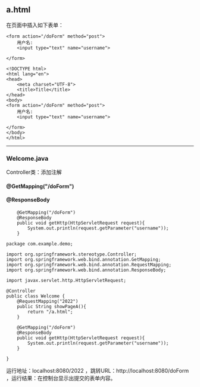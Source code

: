 ##  a.html
在页面中插入如下表单：
```
<form action="/doForm" method="post">
    用户名:
    <input type="text" name="username">

</form>
```
```
<!DOCTYPE html>
<html lang="en">
<head>
    <meta charset="UTF-8">
    <title>Title</title>
</head>
<body>
<form action="/doForm" method="post">
    用户名:
    <input type="text" name="username">

</form>
</body>
</html>
```
---
###  Welcome.java
Controller类：添加注解
#### @GetMapping("/doForm")
#### @ResponseBody
```
    @GetMapping("/doForm")
    @ResponseBody
    public void getHttp(HttpServletRequest request){
        System.out.println(request.getParameter("username"));
    }
```
```
package com.example.demo;

import org.springframework.stereotype.Controller;
import org.springframework.web.bind.annotation.GetMapping;
import org.springframework.web.bind.annotation.RequestMapping;
import org.springframework.web.bind.annotation.ResponseBody;

import javax.servlet.http.HttpServletRequest;

@Controller
public class Welcome {
    @RequestMapping("2022")
    public String showPageA(){
        return "/a.html";
    }

    @GetMapping("/doForm")
    @ResponseBody
    public void getHttp(HttpServletRequest request){
        System.out.println(request.getParameter("username"));
    }

}

```
运行地址：localhost:8080/2022
，跳转URL：http://localhost:8080/doForm  ，运行结果：在控制台显示出提交的表单内容。
